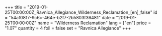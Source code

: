 +++
title = "2019-01-25T00:00:00Z_Ravnica_Allegiance_Wilderness_Reclamation_[en]_false"
id = "54af08f7-9c6c-464e-b2f7-2b5803f36481"
date = "2019-01-25T00:00:00Z"
name = "Wilderness Reclamation"
lang = ["en"]
price = "1.07"
quantity = 4
foil = false
set = "Ravnica Allegiance"
+++

